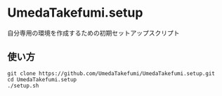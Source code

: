 UmedaTakefumi.setup
===================

自分専用の環境を作成するための初期セットアップスクリプト

## 使い方

```
git clone https://github.com/UmedaTakefumi/UmedaTakefumi.setup.git
cd UmedaTakefumi.setup
./setup.sh
```




